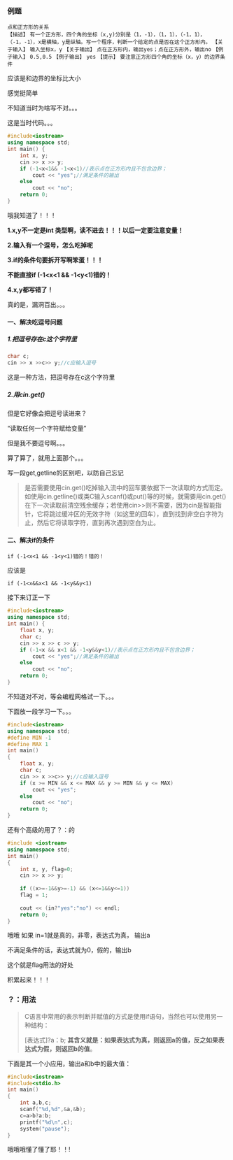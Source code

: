 ### 例题

`点和正方形的关系`	
`【描述】`
`有一个正方形，四个角的坐标（x,y)分别是（1，-1），（1，1），（-1，1），（-1，-1），x是横轴，y是纵轴。写一个程序，判断一个给定的点是否在这个正方形内。`
`【关于输入】`
`输入坐标x，y`
`【关于输出】`
`点在正方形内，输出yes；点在正方形外，输出no`
`【例子输入】`
`0.5,0.5`
`【例子输出】`
`yes`
`【提示】`
`要注意正方形四个角的坐标（x，y）的边界条件`

应该是和边界的坐标比大小

感觉挺简单

不知道当时为啥写不对。。。

这是当时代码。。。

```c++
#include<iostream>
using namespace std;
int main() {
	int x, y;
	cin >> x >> y;
	if (-1<x<1&& -1<x<1)//表示点在正方形内且不包含边界；
		cout << "yes";//满足条件的输出
	else
		cout << "no";
	return 0;
}
```

哦我知道了！！！

**1.x,y不一定是int 类型啊，读不进去！！！以后一定要注意变量！**

**2.输入有一个逗号，怎么吃掉呢**

**3.if的条件句要拆开写啊笨蛋！！！**

**不能直接if (-1<x<1 && -1<y<1)错的！**

**4.x,y都写错了！**

真的是，漏洞百出。。。

#### 一、解决吃逗号问题

##### 1.把逗号存在c这个字符里

```c++
char c;
cin >> x >>c>> y;//c应输入逗号
```
这是一种方法，把逗号存在c这个字符里

##### 2.用cin.get()

但是它好像会把逗号读进来？

“读取任何一个字符赋给变量”

但是我不要逗号啊。。。

算了算了，就用上面那个。。。

写一段get,getline的区别吧，以防自己忘记

> 是否需要使用cin.get()吃掉输入流中的回车要依据下一次读取的方式而定。如使用cin.getline()或类C输入scanf()或put()等的时候，就需要用cin.get()在下一次读取前清空残余缓存；若使用cin>>则不需要，因为cin是智能指针，它将跳过缓冲区的无效字符（如这里的回车），直到找到非空白字符为止，然后它将读取字符，直到再次遇到空白为止。

#### 二、解决if的条件

`if (-1<x<1 && -1<y<1)错的！错的！`

应该是

`if (-1<x&&x<1 && -1<y&&y<1)`

接下来订正一下

```cpp
#include<iostream>
using namespace std;
int main() {
	float x, y;
	char c;
	cin >> x >> c >> y;
	if (-1<x && x<1 && -1<y&&y<1)//表示点在正方形内且不包含边界；
		cout << "yes";//满足条件的输出
	else
		cout << "no";
	return 0;
}
```

不知道对不对，等会编程网格试一下。。。

下面放一段学习一下。。。

```cpp
#include<iostream>
using namespace std;
#define MIN -1
#define MAX 1
int main()
{
    float x, y;
    char c;
    cin >> x >>c>> y;//c应输入逗号
    if (x >= MIN && x <= MAX && y >= MIN && y <= MAX)
        cout << "yes";
    else
        cout << "no";
    return 0;
}
```

还有个高级的用了？：的

```c++
#include <iostream>
using namespace std;
int main()
{
    int x, y, flag=0;
    cin >> x >> y;
    
    if ((x>=-1&&y>=-1) && (x<=1&&y<=1)) 
    flag = 1;
    
    cout << (in?"yes":"no") << endl;
    return 0;
}
```

哦哦 如果 in=1就是真的，非零，表达式为真， 输出a

不满足条件的话，表达式就为0，假的，输出b

这个就是flag用法的好处

 积累起来！！！

### ？：用法

> C语言中常用的表示判断并赋值的方式是使用if语句，当然也可以使用另一种结构：
>
> [表达式]?a：b;
> **其含义就是：如果表达式为真，则返回a的值，反之如果表达式为假，则返回b的值**。

下面是其一个小应用，输出a和b中的最大值：

```c++
#include<iostream>
#include<stdio.h>
int main()
{
	int a,b,c;
	scanf("%d,%d",&a,&b);
	c=a>b?a:b;
	printf("%d\n",c);
	system("pause");
}
```

哦哦哦懂了懂了耶！！!
